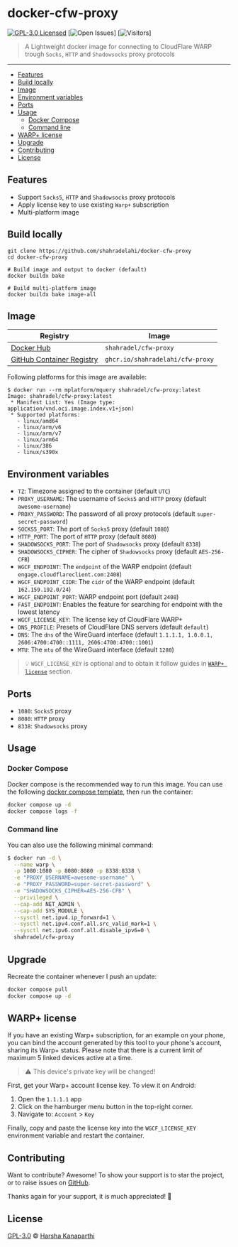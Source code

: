 # docker-cfw-proxy
[![GPL-3.0 Licensed](https://img.shields.io/badge/License-GPL3.0-blue.svg?style=flat)](https://opensource.org/licenses/GPL-3.0)
[![Open Issues](https://img.shields.io/github/issues/shahradelahi/docker-cfw-proxy)]
[![Visitors](https://api.visitorbadge.io/api/visitors?path=https%3A%2F%2Fgithub.com%2Fshahradelahi%2Fdocker-cfw-proxy&countColor=%23263759&style=flat&labelStyle=upper)]

> A Lightweight docker image for connecting to CloudFlare WARP trough `Socks`, `HTTP` and `Shadowsocks` proxy protocols

---

- [Features](#features)
- [Build locally](#build-locally)
- [Image](#image)
- [Environment variables](#environment-variables)
- [Ports](#ports)
- [Usage](#usage)
  - [Docker Compose](#docker-compose)
  - [Command line](#command-line)
- [WARP+ license](#warp-license)
- [Upgrade](#upgrade)
- [Contributing](#contributing)
- [License](#license)

## Features

- Support `Socks5`, `HTTP` and `Shadowsocks` proxy protocols
- Apply license key to use existing `Warp+` subscription
- Multi-platform image

## Build locally

```shell
git clone https://github.com/shahradelahi/docker-cfw-proxy
cd docker-cfw-proxy

# Build image and output to docker (default)
docker buildx bake

# Build multi-platform image
docker buildx bake image-all
```

## Image

| Registry                                                                                                | Image                            |
| ------------------------------------------------------------------------------------------------------- | -------------------------------- |
| [Docker Hub](https://hub.docker.com/r/shahradel/cfw-proxy/)                                             | `shahradel/cfw-proxy`            |
| [GitHub Container Registry](https://github.com/users/shahradelahi/packages/container/package/cfw-proxy) | `ghcr.io/shahradelahi/cfw-proxy` |

Following platforms for this image are available:

```
$ docker run --rm mplatform/mquery shahradel/cfw-proxy:latest
Image: shahradel/cfw-proxy:latest
 * Manifest List: Yes (Image type: application/vnd.oci.image.index.v1+json)
 * Supported platforms:
   - linux/amd64
   - linux/arm/v6
   - linux/arm/v7
   - linux/arm64
   - linux/386
   - linux/s390x
```

## Environment variables

- `TZ`: Timezone assigned to the container (default `UTC`)
- `PROXY_USERNAME`: The username of `Socks5` and `HTTP` proxy (default `awesome-username`)
- `PROXY_PASSWORD`: The password of all proxy protocols (default `super-secret-password`)
- `SOCKS5_PORT`: The port of `Socks5` proxy (default `1080`)
- `HTTP_PORT`: The port of `HTTP` proxy (default `8080`)
- `SHADOWSOCKS_PORT`: The port of `Shadowsocks` proxy (default `8338`)
- `SHADOWSOCKS_CIPHER`: The cipher of `Shadowsocks` proxy (default `AES-256-CFB`)
- `WGCF_ENDPOINT`: The `endpoint` of the WARP endpoint (default `engage.cloudflareclient.com:2408`)
- `WGCF_ENDPOINT_CIDR`: The `cidr` of the WARP endpoint (default `162.159.192.0/24`)
- `WGCF_ENDPOINT_PORT`: WARP endpoint port (default `2408`)
- `FAST_ENDPOINT`: Enables the feature for searching for endpoint with the lowest latency
- `WGCF_LICENSE_KEY`: The license key of CloudFlare WARP+
- `DNS_PROFILE`: Presets of CloudFlare DNS servers (default `default`)
- `DNS`: The `dns` of the WireGuard interface (default `1.1.1.1, 1.0.0.1, 2606:4700:4700::1111, 2606:4700:4700::1001`)
- `MTU`: The `mtu` of the WireGuard interface (default `1280`)

> 💡 `WGCF_LICENSE_KEY` is optional and to obtain it follow guides in [`WARP+ license`](#warp-license) section.

## Ports

- `1080`: `Socks5` proxy
- `8080`: `HTTP` proxy
- `8338`: `Shadowsocks` proxy

## Usage

### Docker Compose

Docker compose is the recommended way to run this image. You can use the following
[docker compose template](docker-compose.yml), then run the container:

```bash
docker compose up -d
docker compose logs -f
```

### Command line

You can also use the following minimal command:

```bash
$ docker run -d \
  --name warp \
  -p 1080:1080 -p 8080:8080 -p 8338:8338 \
  -e "PROXY_USERNAME=awesome-username" \
  -e "PROXY_PASSWORD=super-secret-password" \
  -e "SHADOWSOCKS_CIPHER=AES-256-CFB" \
  --privileged \
  --cap-add NET_ADMIN \
  --cap-add SYS_MODULE \
  --sysctl net.ipv4.ip_forward=1 \
  --sysctl net.ipv4.conf.all.src_valid_mark=1 \
  --sysctl net.ipv6.conf.all.disable_ipv6=0 \
  shahradel/cfw-proxy
```

## Upgrade

Recreate the container whenever I push an update:

```bash
docker compose pull
docker compose up -d
```

## WARP+ license

[//]: # "Parcially Yanked from https://github.com/ViRb3/wgcf"

If you have an existing Warp+ subscription, for an example on your phone, you can bind the account generated by this
tool to your phone's account, sharing its Warp+ status. Please note that there is a current limit of maximum 5 linked
devices active at a time.

> ⚠️ This device's private key will be changed!

First, get your Warp+ account license key. To view it on Android:

1. Open the `1.1.1.1` app
2. Click on the hamburger menu button in the top-right corner.
3. Navigate to: `Account` > `Key`

Finally, copy and paste the license key into the `WGCF_LICENSE_KEY` environment variable and restart the container.

## Contributing

Want to contribute? Awesome! To show your support is to star the project, or to raise issues
on [GitHub](https://github.com/shahradelahi/docker-cfw-proxy).

Thanks again for your support, it is much appreciated! 🙏

## License

[GPL-3.0](/LICENSE) © [Harsha Kanaparthi]()

